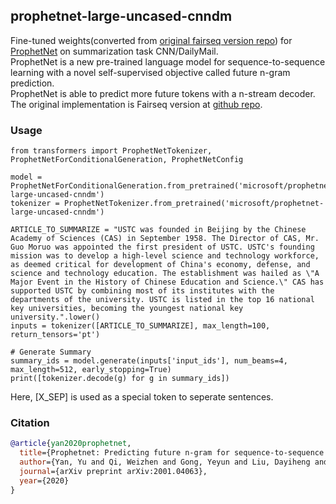 ## prophetnet-large-uncased-cnndm
Fine-tuned weights(converted from [original fairseq version repo](https://github.com/microsoft/ProphetNet)) for [ProphetNet](https://arxiv.org/abs/2001.04063) on summarization task CNN/DailyMail.  
ProphetNet is a new pre-trained language model for sequence-to-sequence learning with a novel self-supervised objective called future n-gram prediction.  
ProphetNet is able to predict more future tokens with a n-stream decoder. The original implementation is Fairseq version at [github repo](https://github.com/microsoft/ProphetNet).   

### Usage
```
from transformers import ProphetNetTokenizer, ProphetNetForConditionalGeneration, ProphetNetConfig

model = ProphetNetForConditionalGeneration.from_pretrained('microsoft/prophetnet-large-uncased-cnndm')
tokenizer = ProphetNetTokenizer.from_pretrained('microsoft/prophetnet-large-uncased-cnndm')

ARTICLE_TO_SUMMARIZE = "USTC was founded in Beijing by the Chinese Academy of Sciences (CAS) in September 1958. The Director of CAS, Mr. Guo Moruo was appointed the first president of USTC. USTC's founding mission was to develop a high-level science and technology workforce, as deemed critical for development of China's economy, defense, and science and technology education. The establishment was hailed as \"A Major Event in the History of Chinese Education and Science.\" CAS has supported USTC by combining most of its institutes with the departments of the university. USTC is listed in the top 16 national key universities, becoming the youngest national key university.".lower()
inputs = tokenizer([ARTICLE_TO_SUMMARIZE], max_length=100, return_tensors='pt')

# Generate Summary
summary_ids = model.generate(inputs['input_ids'], num_beams=4, max_length=512, early_stopping=True)
print([tokenizer.decode(g) for g in summary_ids])
```
Here, [X_SEP] is used as a special token to seperate sentences.
### Citation
```bibtex
@article{yan2020prophetnet,
  title={Prophetnet: Predicting future n-gram for sequence-to-sequence pre-training},
  author={Yan, Yu and Qi, Weizhen and Gong, Yeyun and Liu, Dayiheng and Duan, Nan and Chen, Jiusheng and Zhang, Ruofei and Zhou, Ming},
  journal={arXiv preprint arXiv:2001.04063},
  year={2020}
}
```
